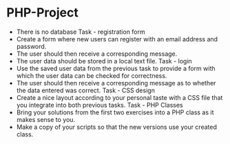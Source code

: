 # PHP-Project
- There is no database
Task - registration form
- Create a form where new users can register with an email address and password.
- The user should then receive a corresponding message.
- The user data should be stored in a local text file.
Task - login
- Use the saved user data from the previous task to provide a form with which the user data can be
checked for correctness.
- The user should then receive a corresponding message as to whether the data entered was
correct.
Task - CSS design
- Create a nice layout according to your personal taste with a CSS file that you integrate into both
previous tasks.
Task - PHP Classes
- Bring your solutions from the first two exercises into a PHP class as it makes sense to you.
- Make a copy of your scripts so that the new versions use your created class.
